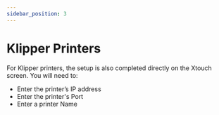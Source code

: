 ```yaml
---
sidebar_position: 3
---
```


# Klipper Printers

For Klipper printers, the setup is also completed directly on the Xtouch screen. You will need to:

- Enter the printer’s IP address
- Enter the printer's Port
- Enter a printer Name
